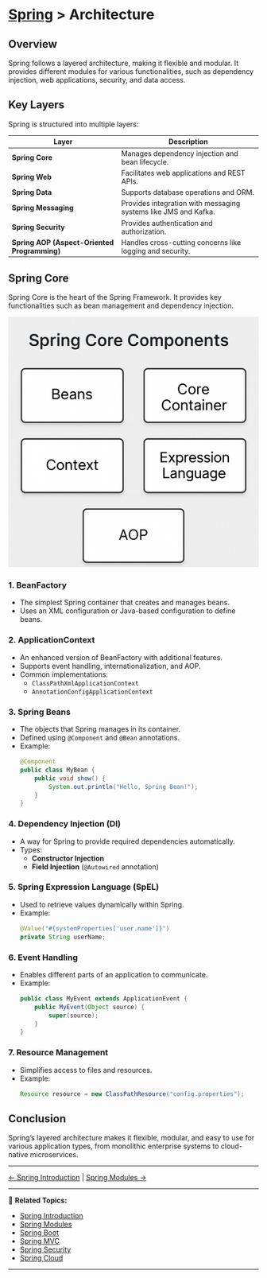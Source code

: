 # [Spring](../) > Architecture

## Overview
Spring follows a layered architecture, making it flexible and modular. It provides different modules for various functionalities, such as dependency injection, web applications, security, and data access.

## Key Layers
Spring is structured into multiple layers:

| Layer | Description |
|--------|-------------|
| **Spring Core** | Manages dependency injection and bean lifecycle. |
| **Spring Web** | Facilitates web applications and REST APIs. |
| **Spring Data** | Supports database operations and ORM. |
| **Spring Messaging** | Provides integration with messaging systems like JMS and Kafka. |
| **Spring Security** | Provides authentication and authorization. |
| **Spring AOP (Aspect-Oriented Programming)** | Handles cross-cutting concerns like logging and security. |

## Spring Core 

Spring Core is the heart of the Spring Framework. It provides key functionalities such as bean management and dependency injection.

![Spring Core Architecture](./spring-core.png)

### 1. BeanFactory
- The simplest Spring container that creates and manages beans.
- Uses an XML configuration or Java-based configuration to define beans.

### 2. ApplicationContext
- An enhanced version of BeanFactory with additional features.
- Supports event handling, internationalization, and AOP.
- Common implementations:
  - `ClassPathXmlApplicationContext`
  - `AnnotationConfigApplicationContext`

### 3. Spring Beans
- The objects that Spring manages in its container.
- Defined using `@Component` and `@Bean` annotations.
- Example:
  ```java
  @Component
  public class MyBean {
      public void show() {
          System.out.println("Hello, Spring Bean!");
      }
  }
  ```

### 4. Dependency Injection (DI)
- A way for Spring to provide required dependencies automatically.
- Types:
  - **Constructor Injection**
  - **Field Injection** (`@Autowired` annotation)

### 5. Spring Expression Language (SpEL)
- Used to retrieve values dynamically within Spring.
- Example:
  ```java
  @Value("#{systemProperties['user.name']}")
  private String userName;
  ```

### 6. Event Handling
- Enables different parts of an application to communicate.
- Example:
  ```java
  public class MyEvent extends ApplicationEvent {
      public MyEvent(Object source) {
          super(source);
      }
  }
  ```

### 7. Resource Management
- Simplifies access to files and resources.
- Example:
  ```java
  Resource resource = new ClassPathResource("config.properties");
  ```

## Conclusion
Spring’s layered architecture makes it flexible, modular, and easy to use for various application types, from monolithic enterprise systems to cloud-native microservices.

---

[← Spring Introduction](../intro) | [Spring Modules →](../modules)

---

🔗 **Related Topics:**
- [Spring Introduction](../intro)
- [Spring Modules](../modules)
- [Spring Boot](../boot)
- [Spring MVC](../mvc)
- [Spring Security](../security)
- [Spring Cloud](../cloud)

---
